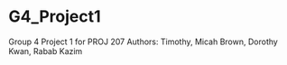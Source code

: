 # G4_Project1
 Group 4 Project 1 for PROJ 207 
Authors:
Timothy, Micah Brown, Dorothy Kwan, Rabab Kazim
